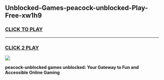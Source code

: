 
## Unblocked-Games-peacock-unblocked-Play-Free-xw1h9
<h3>
<a href="https://premium76.site?title=peacock-unblocked&ref=20M">CLICK TO PLAY</a></h3>
<hr>

<h3>
<a href="https://premium76.site?title=peacock-unblocked&ref=20M">CLICK 2 PLAY</a>
  
</h3>

<a href="https://premium76.site?title=peacock-unblocked&ref=19M"><img src="https://clearcache.store/games.png"></a>


**peacock-unblocked games unblocked: Your Gateway to Fun and Accessible Online Gaming**
